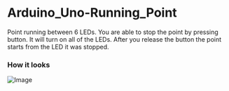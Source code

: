 # Arduino_Uno-Running_Point
Point running between 6 LEDs. You are able to stop the point by pressing button. It will turn on all of the LEDs. After you release the button the point starts from the LED it was stopped. 

### How it looks
![Image](https://user-images.githubusercontent.com/62220648/127742648-2bd59bd1-12a2-4cf7-a889-9784179ebdf3.jpg)
